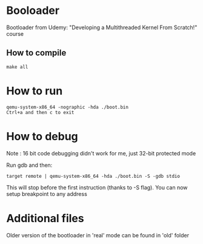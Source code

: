 # Booloader
Bootloader from Udemy:  "Developing a Multithreaded Kernel From Scratch!" course

## How to compile
```code
make all
```

# How to run
```shell
qemu-system-x86_64 -nographic -hda ./boot.bin
Ctrl+a and then c to exit
```

# How to debug
Note :  16 bit code debugging didn't work for me, just 32-bit protected mode

Run gdb and then:
```shell
target remote | qemu-system-x86_64 -hda ./boot.bin -S -gdb stdio
```
This will stop before the first instruction (thanks to -S flag). You can now setup breakpoint to any address

# Additional files
Older version of the bootloader in 'real' mode can be found in 'old' folder
